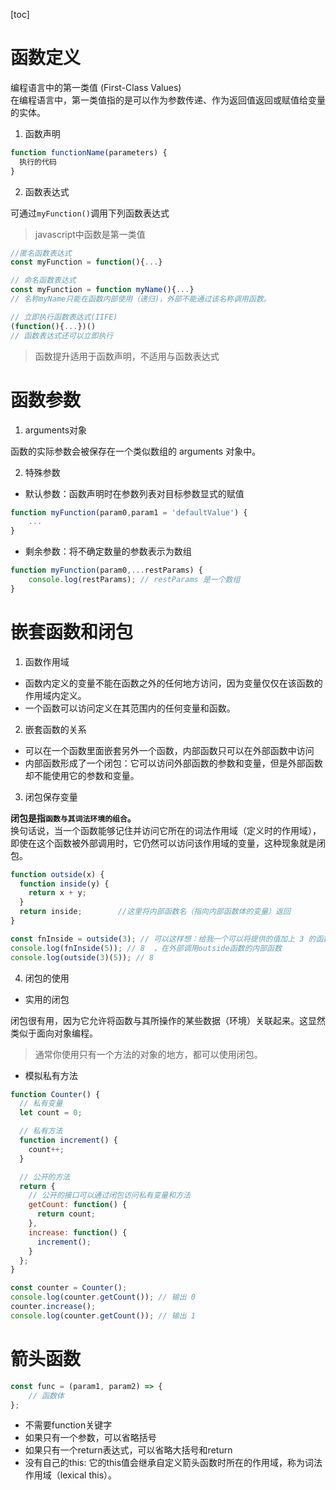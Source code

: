 
[toc]


# 函数定义


编程语言中的第一类值 (First-Class Values)  
在编程语言中，第一类值指的是可以作为参数传递、作为返回值返回或赋值给变量的实体。


1. 函数声明

```js
function functionName(parameters) {
  执行的代码
}
```


2. 函数表达式

可通过`myFunction()`调用下列函数表达式
> javascript中函数是第一类值

```javascript
//匿名函数表达式
const myFunction = function(){...}

// 命名函数表达式
const myFunction = function myName(){...}
// 名称myName只能在函数内部使用（递归)，外部不能通过该名称调用函数。

// 立即执行函数表达式(IIFE)
(function(){...})()
// 函数表达式还可以立即执行
```


> 函数提升适用于函数声明，不适用与函数表达式



# 函数参数

1. arguments对象

函数的实际参数会被保存在一个类似数组的 arguments 对象中。

2. 特殊参数

- 默认参数：函数声明时在参数列表对目标参数显式的赋值
```javascript
function myFunction(param0,param1 = 'defaultValue') {
    ...
}
```

- 剩余参数：将不确定数量的参数表示为数组

```javascript
function myFunction(param0,...restParams) {
    console.log(restParams); // restParams 是一个数组
}

```





# 嵌套函数和闭包


1. 函数作用域

- 函数内定义的变量不能在函数之外的任何地方访问，因为变量仅仅在该函数的作用域内定义。
- 一个函数可以访问定义在其范围内的任何变量和函数。

2. 嵌套函数的关系

- 可以在一个函数里面嵌套另外一个函数，内部函数只可以在外部函数中访问
- 内部函数形成了一个闭包：它可以访问外部函数的参数和变量，但是外部函数却不能使用它的参数和变量。

3. 闭包保存变量

**闭包是指`函数与其词法环境的组合`。**  
换句话说，当一个函数能够记住并访问它所在的词法作用域（定义时的作用域），即使在这个函数被外部调用时，它仍然可以访问该作用域的变量，这种现象就是闭包。

```js
function outside(x) {
  function inside(y) {
    return x + y;
  }
  return inside;        //这里将内部函数名（指向内部函数体的变量）返回
}

const fnInside = outside(3); // 可以这样想：给我一个可以将提供的值加上 3 的函数
console.log(fnInside(5)); // 8  ，在外部调用outside函数的内部函数
console.log(outside(3)(5)); // 8
```



4. 闭包的使用


- 实用的闭包

闭包很有用，因为它允许将函数与其所操作的某些数据（环境）关联起来。这显然类似于面向对象编程。

>  通常你使用只有一个方法的对象的地方，都可以使用闭包。

- 模拟私有方法

```javascript
function Counter() {
  // 私有变量
  let count = 0;

  // 私有方法
  function increment() {
    count++;
  }

  // 公开的方法
  return {
    // 公开的接口可以通过闭包访问私有变量和方法
    getCount: function() {
      return count;
    },
    increase: function() {
      increment();
    }
  };
}

const counter = Counter();
console.log(counter.getCount()); // 输出 0
counter.increase();
console.log(counter.getCount()); // 输出 1
```




# 箭头函数



```js
const func = (param1, param2) => {
    // 函数体
};
```

- 不需要function关键字
- 如果只有一个参数，可以省略括号
- 如果只有一个return表达式，可以省略大括号和return
- 没有自己的this: 它的this值会继承自定义箭头函数时所在的作用域，称为词法作用域（lexical this）。



